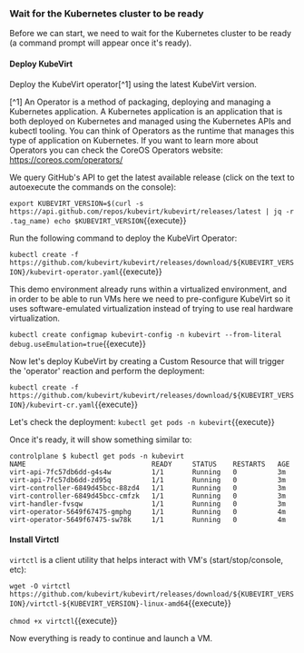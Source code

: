 ### Wait for the Kubernetes cluster to be ready

Before we can start, we need to wait for the Kubernetes cluster to be ready (a command prompt will appear once it's ready).

#### Deploy KubeVirt

Deploy the KubeVirt operator[^1] using the latest KubeVirt version.

[^1] An Operator is a method of packaging, deploying and managing a Kubernetes application. A Kubernetes application is an application that is both deployed on Kubernetes and managed using the Kubernetes APIs and kubectl tooling. You can think of Operators as the runtime that manages this type of application on Kubernetes. If you want to learn more about Operators you can check the CoreOS Operators website: <https://coreos.com/operators/>

We query GitHub's API to get the latest available release (click on the text to autoexecute the commands on the console):

`export KUBEVIRT_VERSION=$(curl -s https://api.github.com/repos/kubevirt/kubevirt/releases/latest | jq -r .tag_name)
echo $KUBEVIRT_VERSION`{{execute}}

Run the following command to deploy the KubeVirt Operator:

`kubectl create -f https://github.com/kubevirt/kubevirt/releases/download/${KUBEVIRT_VERSION}/kubevirt-operator.yaml`{{execute}}

This demo environment already runs within a virtualized environment, and in order to be able to run VMs here we need to pre-configure KubeVirt so it uses software-emulated virtualization instead of trying to use real hardware virtualization.

`kubectl create configmap kubevirt-config -n kubevirt --from-literal debug.useEmulation=true`{{execute}}

Now let's deploy KubeVirt by creating a Custom Resource that will trigger the 'operator' reaction and perform the deployment:

`kubectl create -f https://github.com/kubevirt/kubevirt/releases/download/${KUBEVIRT_VERSION}/kubevirt-cr.yaml`{{execute}}

Let's check the deployment:
`kubectl get pods -n kubevirt`{{execute}}

Once it's ready, it will show something similar to:

~~~
controlplane $ kubectl get pods -n kubevirt
NAME                               READY     STATUS    RESTARTS   AGE
virt-api-7fc57db6dd-g4s4w          1/1       Running   0          3m
virt-api-7fc57db6dd-zd95q          1/1       Running   0          3m
virt-controller-6849d45bcc-88zd4   1/1       Running   0          3m
virt-controller-6849d45bcc-cmfzk   1/1       Running   0          3m
virt-handler-fvsqw                 1/1       Running   0          3m
virt-operator-5649f67475-gmphg     1/1       Running   0          4m
virt-operator-5649f67475-sw78k     1/1       Running   0          4m
~~~

#### Install Virtctl

`virtctl` is a client utility that helps interact with VM's (start/stop/console, etc):

`wget -O virtctl https://github.com/kubevirt/kubevirt/releases/download/${KUBEVIRT_VERSION}/virtctl-${KUBEVIRT_VERSION}-linux-amd64`{{execute}}

`chmod +x virtctl`{{execute}}

Now everything is ready to continue and launch a VM.
